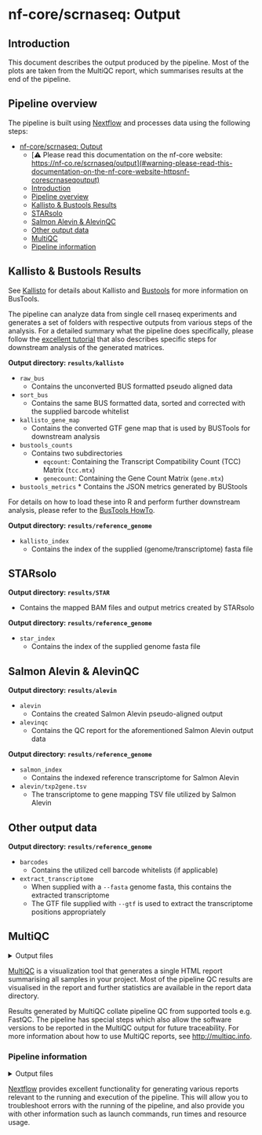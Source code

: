 # nf-core/scrnaseq: Output

## Introduction

This document describes the output produced by the pipeline. Most of the plots are taken from the MultiQC report, which summarises results at the end of the pipeline.

## Pipeline overview

The pipeline is built using [Nextflow](https://www.nextflow.io/) and processes data using the following steps:

* [nf-core/scrnaseq: Output](#nf-corescrnaseq-output)
    * [:warning: Please read this documentation on the nf-core website: https://nf-co.re/scrnaseq/output](#warning-please-read-this-documentation-on-the-nf-core-website-httpsnf-corescrnaseqoutput)
    * [Introduction](#introduction)
    * [Pipeline overview](#pipeline-overview)
    * [Kallisto & Bustools Results](#kallisto--bustools-results)
    * [STARsolo](#starsolo)
    * [Salmon Alevin & AlevinQC](#salmon-alevin--alevinqc)
    * [Other output data](#other-output-data)
    * [MultiQC](#multiqc)
    * [Pipeline information](#pipeline-information)

## Kallisto & Bustools Results

See [Kallisto](https://pachterlab.github.io/kallisto/about) for details about Kallisto and [Bustools](https://bustools.github.io/) for more information on BusTools.

The pipeline can analyze data from single cell rnaseq experiments and generates a set of folders with respective outputs from various steps of the analysis. For a detailed summary what the pipeline does specifically, please follow the [excellent tutorial](https://www.kallistobus.tools/getting_started.html) that also describes specific steps for downstream analysis of the generated matrices.

**Output directory: `results/kallisto`**

* `raw_bus`
    * Contains the unconverted BUS formatted pseudo aligned data
* `sort_bus`
    * Contains the same BUS formatted data, sorted and corrected with the supplied barcode whitelist
* `kallisto_gene_map`
    * Contains the converted GTF gene map that is used by BUSTools for downstream analysis
* `bustools_counts`
    * Contains two subdirectories
        * `eqcount`: Containing the Transcript Compatibility Count (TCC) Matrix (`tcc.mtx`)
        * `genecount`: Containing the Gene Count Matrix (`gene.mtx`)
* `bustools_metrics`
        * Contains the JSON metrics generated by BUStools

For details on how to load these into R and perform further downstream analysis, please refer to the [BusTools HowTo](https://github.com/BUStools/getting_started/blob/master/getting_started.ipynb).

**Output directory: `results/reference_genome`**

* `kallisto_index`
    * Contains the index of the supplied (genome/transcriptome) fasta file

## STARsolo

**Output directory: `results/STAR`**

* Contains the mapped BAM files and output metrics created by STARsolo

**Output directory: `results/reference_genome`**

* `star_index`
    * Contains the index of the supplied genome fasta file

## Salmon Alevin & AlevinQC

**Output directory: `results/alevin`**

* `alevin`
    * Contains the created Salmon Alevin pseudo-aligned output
* `alevinqc`
    * Contains the QC report for the aforementioned Salmon Alevin output data

**Output directory: `results/reference_genome`**

* `salmon_index`
    * Contains the indexed reference transcriptome for Salmon Alevin
* `alevin/txp2gene.tsv`
    * The transcriptome to gene mapping TSV file utilized by Salmon Alevin

## Other output data

**Output directory: `results/reference_genome`**

* `barcodes`
    * Contains the utilized cell barcode whitelists (if applicable)
* `extract_transcriptome`
    * When supplied with a `--fasta` genome fasta, this contains the extracted transcriptome
    * The GTF file supplied with `--gtf` is used to extract the transcriptome positions appropriately

## MultiQC

<details markdown="1">
<summary>Output files</summary>

- `multiqc/`
  - `multiqc_report.html`: a standalone HTML file that can be viewed in your web browser.
  - `multiqc_data/`: directory containing parsed statistics from the different tools used in the pipeline.
  - `multiqc_plots/`: directory containing static images from the report in various formats.

</details>

[MultiQC](http://multiqc.info) is a visualization tool that generates a single HTML report summarising all samples in your project. Most of the pipeline QC results are visualised in the report and further statistics are available in the report data directory.

Results generated by MultiQC collate pipeline QC from supported tools e.g. FastQC. The pipeline has special steps which also allow the software versions to be reported in the MultiQC output for future traceability. For more information about how to use MultiQC reports, see <http://multiqc.info>.

### Pipeline information

<details markdown="1">
<summary>Output files</summary>

- `pipeline_info/`
  - Reports generated by Nextflow: `execution_report.html`, `execution_timeline.html`, `execution_trace.txt` and `pipeline_dag.dot`/`pipeline_dag.svg`.
  - Reports generated by the pipeline: `pipeline_report.html`, `pipeline_report.txt` and `software_versions.yml`. The `pipeline_report*` files will only be present if the `--email` / `--email_on_fail` parameter's are used when running the pipeline.
  - Reformatted samplesheet files used as input to the pipeline: `samplesheet.valid.csv`.

</details>

[Nextflow](https://www.nextflow.io/docs/latest/tracing.html) provides excellent functionality for generating various reports relevant to the running and execution of the pipeline. This will allow you to troubleshoot errors with the running of the pipeline, and also provide you with other information such as launch commands, run times and resource usage.
